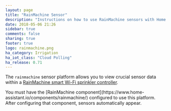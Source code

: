 ```yaml
---
layout: page
title: "RainMachine Sensor"
description: "Instructions on how to use RainMachine sensors with Home Assistant."
date: 2018-05-06 21:26
sidebar: true
comments: false
sharing: true
footer: true
logo: rainmachine.png
ha_category: Irrigation
ha_iot_class: "Cloud Polling"
ha_release: 0.71
---
```


The `rainmachine` sensor platform allows you to view crucial sensor data within
a [RainMachine smart Wi-Fi sprinkler controller](http://www.rainmachine.com/). 

<p class='note'>
You must have the [RainMachine component](https://www.home-assistant.io/components/rainmachine/)
configured to use this platform. After configuring that component, sensors
automatically appear.
</p>
